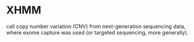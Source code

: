 # XHMM
call copy number variation (CNV) from next-generation sequencing data, where exome
capture was used (or targeted sequencing, more generally).
